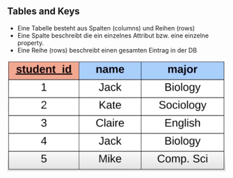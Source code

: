 ## Tables and Keys

- Eine Tabelle besteht aus Spalten (columns) und Reihen (rows)
- Eine Spalte beschreibt die ein einzelnes Attribut bzw. eine einzelne property.
- Eine Reihe (rows) beschreibt einen gesamten Eintrag in der DB

![alt text](<Bildschirmfoto 2025-04-10 um 10.29.23.png>)
